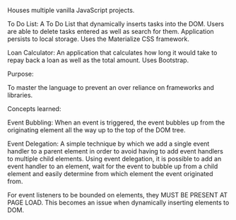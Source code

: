 Houses multiple vanilla JavaScript projects.

To Do List: A To Do List that dynamically inserts tasks into the DOM. Users are able to delete tasks entered as well as search for          them. Application persists to local storage. Uses the Materialize CSS framework.

Loan Calculator: An application that calculates how long it would take to repay back a loan as well as the total amount. Uses Bootstrap.

Purpose:

To master the language to prevent an over reliance on frameworks and libraries.

Concepts learned:

Event Bubbling: When an event is  triggered, the event bubbles up from the originating element all the way up to the top of the DOM tree.

Event Delegation: A simple technique by which we add a single event handler to a parent element in order to avoid having to add event handlers to multiple child elements.  Using event delegation, it is possible to add an event handler to an element, wait for the event to bubble up from a child element and easily determine from which element the event originated from.

For event listeners to be bounded on elements, they MUST BE PRESENT AT PAGE LOAD. This becomes an issue when dynamically inserting elements to DOM.
